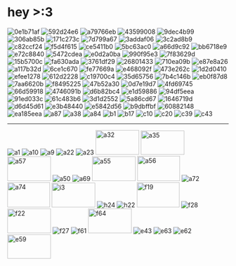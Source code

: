 # hey >:3 
![0e1b71af](https://github.com/user-attachments/assets/812a2502-ecf1-49c5-94b8-cdc3f86fae76) 
![592d24e6](https://github.com/user-attachments/assets/7805262b-d4e4-49b9-ad66-5fa1d834fd40)
![a79766eb](https://github.com/user-attachments/assets/27a09258-9f1a-4a66-9aef-5186095c5651)
![43599008](https://github.com/user-attachments/assets/e9680c68-3dbc-4d2e-874a-ef9e674fc96c)
![9dec4b99](https://github.com/user-attachments/assets/d1be28a5-37aa-426e-b5e6-9934699b3af7)
![306ab85b](https://github.com/user-attachments/assets/7cd3e64f-a517-4d74-b67b-4dfb8ac623f9)
![171c273c](https://github.com/user-attachments/assets/a9c052cb-72b3-4837-8528-b41b5d63ba0a)
![7d799a67](https://github.com/user-attachments/assets/49c03c37-5994-414c-99e2-96dcb8b5bf21)
![3addaf06](https://github.com/user-attachments/assets/7bd8aaed-6a25-48eb-9307-b8e6867ebc39)
![3c2ad8b9](https://github.com/user-attachments/assets/e4c7cc6e-ae30-4a3c-9799-3e844b2ea5b8)
![c82ccf24](https://github.com/user-attachments/assets/9e2f7b29-6986-420e-a8ef-00a73294cfc5)
![f5d4f615](https://github.com/user-attachments/assets/63e250fc-195e-475c-9ad3-0b64421397f2)
![ce5411b0](https://github.com/user-attachments/assets/fb5edc8b-20f3-4869-bf52-cd405472f507)
![5bc63ac0](https://github.com/user-attachments/assets/41add2bb-aedc-4f7c-95db-f9040e6c3d5e)
![a66d9c92](https://github.com/user-attachments/assets/bcd07a9e-1624-4509-827f-ba5351a9a2c4)
![bb6718e9](https://github.com/user-attachments/assets/cdeacbb7-734f-47a8-8060-25780eb9ef35)
![e72c8840](https://github.com/user-attachments/assets/9dc31434-4ae1-4fee-8a7c-395c4685622c)
![5472cdea](https://github.com/user-attachments/assets/4d0c2db8-0978-4070-8d20-3c369a7f5aac)
![e0d2a0ba](https://github.com/user-attachments/assets/2a06a393-a0aa-4475-83f4-40d2e43bbadf)
![990f95e3](https://github.com/user-attachments/assets/4df67b30-8eb2-4b59-b51e-2d159a601571)
![7f83629d](https://github.com/user-attachments/assets/0b6c874a-0350-4b1f-9705-6da53ba5b375)
![15b5700c](https://github.com/user-attachments/assets/f4cc7009-24e4-42e5-9529-20b0f24e9878)
![fa630ada](https://github.com/user-attachments/assets/755fe89d-3187-4927-be5c-9963b43ba142)
![3761df29](https://github.com/user-attachments/assets/8011ec41-ddc7-4412-95cc-9092dab638ac)
![26801433](https://github.com/user-attachments/assets/7298a461-8894-461d-aa44-e3bced580b2b)
![710ea09b](https://github.com/user-attachments/assets/91f8073c-27f0-4300-a26a-42f3d4090a9e)
![e87e8a26](https://github.com/user-attachments/assets/93478370-1b86-4d89-bde8-729589154eda)
![a117b32d](https://github.com/user-attachments/assets/176abdee-e71d-4c7e-bb98-1f3b112f2ee3)
![6ce1c670](https://github.com/user-attachments/assets/f2b38fd9-defc-43c0-a6f5-fafa203eba4c)
![fe77669a](https://github.com/user-attachments/assets/ad7a1283-6dc8-4cd5-ae09-4b60712b597f)
![e468092f](https://github.com/user-attachments/assets/3f80b16f-5222-426c-bf86-945158adc463)
![473e262c](https://github.com/user-attachments/assets/be1060ad-f2ff-4fb6-9db8-60a775ff4b88)
![1d2d0410](https://github.com/user-attachments/assets/9315c536-4eaf-4110-bb9d-2b3e8a56192d)
![efee1278](https://github.com/user-attachments/assets/2e44cb78-3be5-4c7e-b31c-3f8845334a2d)
![612d2228](https://github.com/user-attachments/assets/6953b13f-482a-4f04-9110-7ee126e7df10)
![c19700c4](https://github.com/user-attachments/assets/8d473221-11c5-4fba-8661-5eb1d65461b7)
![35d65756](https://github.com/user-attachments/assets/ddd5b5a6-67ff-4809-8bd5-51c75e15f69c)
![7b4c146b](https://github.com/user-attachments/assets/40be9b54-4a71-47e3-aaae-d304f2193ac9)
![eb0f87d8](https://github.com/user-attachments/assets/b4f60d93-0007-4930-951b-b0efcab78028)
![7aa6620b](https://github.com/user-attachments/assets/ad659335-4a98-47ed-a65f-48b10fb81caa)
![f8495225](https://github.com/user-attachments/assets/cd864845-c2fd-4f60-ae8a-2ceee2a35df3)
![47b52a30](https://github.com/user-attachments/assets/4e10c4ac-5806-41c1-8cca-c3ecbe86c32e)
![0d7e19d7](https://github.com/user-attachments/assets/a13d5d99-9e8b-4a9d-8f21-1371c59fee74)
![4fd69745](https://github.com/user-attachments/assets/a1007943-69c1-4d2c-a284-17656289a306)
![66d59918](https://github.com/user-attachments/assets/5fe55747-8e40-4baf-9eb8-e2ef92b269c1)
![4746091b](https://github.com/user-attachments/assets/97c2e8fd-5407-47d1-8cda-7b74c1074795)
![d6b82bc4](https://github.com/user-attachments/assets/980e847e-57f5-48f5-8d7f-f12ff44c24d7)
![e1d59886](https://github.com/user-attachments/assets/b4c82728-85d7-4578-ad0c-8159d98d474a)
![94df5eea](https://github.com/user-attachments/assets/b29595e1-a22a-43d2-9098-67b1f8a5a7a3)
![91ed033c](https://github.com/user-attachments/assets/30e2c0e8-08a6-4479-876a-368d6ed22913)
![61c483b6](https://github.com/user-attachments/assets/deb5e2c8-ddd0-47df-a845-8c34df9eabc8)
![3d1d2552](https://github.com/user-attachments/assets/bf471a72-79ca-4c16-a7f4-a7bb226817e7)
![5a86cd67](https://github.com/user-attachments/assets/07ad18af-51f1-4e6e-8653-2c4186b99425)
![1646719d](https://github.com/user-attachments/assets/195612c2-299a-4387-ac7c-9cdd28daf616)
![d6d45d61](https://github.com/user-attachments/assets/522e1533-bb4a-4d31-909a-951801a32c7e)
![e3b48440](https://github.com/user-attachments/assets/f9e8c75e-62c7-48cf-b0c5-f913956747fc)
![e5842d56](https://github.com/user-attachments/assets/d377d4e5-a282-4594-b325-ff8ff5799d04)
![b9dbffbf](https://github.com/user-attachments/assets/b49b97e5-b891-4428-b40a-8929d2bd9692)
![60882148](https://github.com/user-attachments/assets/95fa2ae3-4b04-45fc-a935-0bb90e903dca)
![ea185eea](https://github.com/user-attachments/assets/4dcad88e-f1be-415f-937d-f98ae5843767)
![a87](https://github.com/user-attachments/assets/25be64bd-003a-4405-ac43-ac1a5e32c954)
![a38](https://github.com/user-attachments/assets/59a1ec0d-6717-4309-9a58-5a677877f6cf)
![a84](https://github.com/user-attachments/assets/71b730d1-6ec3-4791-9b7f-01740bf28689)
![b1](https://github.com/user-attachments/assets/ba70fb53-3139-451a-818a-423b5d7ca4a4)
![b17](https://github.com/user-attachments/assets/7504a743-3b89-4237-98c5-024ca4cc2ce7)
![c10](https://github.com/user-attachments/assets/070b5f3e-2a70-4f7d-bc0c-aa1e223ab80b)
![c20](https://github.com/user-attachments/assets/c2481812-f667-466a-9fb0-024ca06323a3)
![c39](https://github.com/user-attachments/assets/0454c4fc-682c-4090-921f-10436f462561)
![c43](https://github.com/user-attachments/assets/5aa31f99-c063-441b-9df7-17b0152b2a8e)

-----
![a1](https://github.com/user-attachments/assets/9193703f-1150-42d2-b94a-106ef762ef41)
![a10](https://github.com/user-attachments/assets/a5a07429-afd0-4f98-8821-0a4c5c5e7ea0)
![a9](https://github.com/user-attachments/assets/e38cdd32-a079-4e57-b644-134d71c8b766)
![a22](https://github.com/user-attachments/assets/1d4aae8d-d742-4ecd-8b92-a9230d23a0e4)
![a23](https://github.com/user-attachments/assets/3b63f2fa-4987-4ac7-b11f-4b82ddbcbbd7)
<img width="99" height="56" alt="a32" src="https://github.com/user-attachments/assets/2515890e-bcf1-421a-acc7-39fdcbd66a4f" />
<img width="99" height="55" alt="a35" src="https://github.com/user-attachments/assets/1c2808bf-be7e-4c6a-aff1-101c0daed3dc" />
<img width="99" height="56" alt="a57" src="https://github.com/user-attachments/assets/552e8588-3509-49ff-bfcd-cb9538bb6e1e" />
![a50](https://github.com/user-attachments/assets/d953dcf9-5821-498a-913a-f474d71fdc52)
![a69](https://github.com/user-attachments/assets/73874caa-7b16-450c-9863-b9f6fa3926ea)
<img width="99" height="56" alt="a55" src="https://github.com/user-attachments/assets/a77e234a-e5f8-4ffd-a96f-d10dfeb0ed16" />
<img width="97" height="57" alt="a56" src="https://github.com/user-attachments/assets/8a6a5267-49c8-4e23-bf71-abc99d365e55" />
![a72](https://github.com/user-attachments/assets/1df5f9e3-4e99-462d-ac08-58addd09f962)
<img width="97" height="57" alt="a74" src="https://github.com/user-attachments/assets/1477d0f6-0ccf-4536-8a97-d22d1aa0df98" />
<img width="99" height="56" alt="i3" src="https://github.com/user-attachments/assets/0ab5ae3d-c592-45bd-946b-d1feabfb88bb" />
![h24](https://github.com/user-attachments/assets/91e5b1c1-9ac7-4777-b221-2a1601fb5620)
![h22](https://github.com/user-attachments/assets/2af1ef8a-0a38-4421-be92-17a6cfd35097)
<img width="97" height="57" alt="f19" src="https://github.com/user-attachments/assets/0c62d39e-6c89-4c7f-95ce-872e550d21ff" />
![f28](https://github.com/user-attachments/assets/f8afff56-b4a6-445d-97c4-68bee7359503)
<img width="99" height="56" alt="f22" src="https://github.com/user-attachments/assets/0b5b9d50-f08b-4af6-9a96-42ee94bb2d3a" />
![f27](https://github.com/user-attachments/assets/b4413f22-7420-48e6-8ca1-daa9b4df1f36)
![f61](https://github.com/user-attachments/assets/5e018573-7ab0-442d-a6d3-bdc86ce260c4)
<img width="99" height="56" alt="f64" src="https://github.com/user-attachments/assets/9f8ea6c1-d2f7-44ca-8788-9ae336f2a8b0" />
![e43](https://github.com/user-attachments/assets/c0115699-92e4-427d-9403-dbac0ae24a59)
![e63](https://github.com/user-attachments/assets/09ea0883-faa6-4019-a979-e35aeed9da88)
![e62](https://github.com/user-attachments/assets/52f0c762-4263-4ba2-8ed7-8ccf8a7a40e3)
<img width="99" height="55" alt="e59" src="https://github.com/user-attachments/assets/b4a8f5d3-a6cd-4923-a824-98f1ee2a2c02" />







